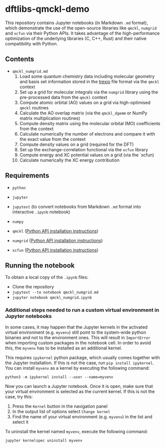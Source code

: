 # dftlibs-qmckl-demo

This repository contains Jupyter notebooks (in Markdown `.md` format),
which demonstrate the use of the open-source libraries like 
`qmckl`, `numgrid` and `xcfun` via their Python APIs. 
It takes advantage of the high-performance optimization of the underlying libraries 
(C, C++, Rust) and their native compatibility with Python. 


## Contents

- `qmckl_numgrid.md`
  1. Load some quantum chemistry data including molecular geometry and basis set information stored in the [trexio](https://github.com/TREX-CoE/trexio) file format via the `qmckl` context
  2. Set up a grid for molecular integrals via the `numgrid` library using the pre-processed data from the `qmckl` context
  3. Compute atomic orbital (AO) values on a grid via high-optimised `qmckl` routines
  4. Calculate the AO overlap matrix (via the `qmckl_dgemm` or NumPy matrix multiplication routines)
  5. Compute density matrix using the molecular orbital (MO) coefficients from the context
  6. Calculate numerically the number of electrons and compare it with the exact value from the context
  7. Compute density values on a grid (required for the DFT)
  8. Set up the exchange-correlation functional via the `xcfun` library
  9. Compute energy and XC potential values on a grid (via the `xcfun)
  10. Calculate numerically the XC energy contribution


## Requirements

- `python` 
- `jupyter`
- `jupytext` (to convert notebooks from Markdown `.md` format into interactive `.ipynb` notebook)

- `numpy`
- `qmckl` 	([Python API installation instructions](https://github.com/TREX-CoE/qmckl/blob/master/README.md))
- `numgrid` 	([Python API installation instructions](https://github.com/dftlibs/numgrid/blob/main/README.rst))
- `xcfun`	([Python API installation instructions](https://xcfun.readthedocs.io/en/latest/building.html#))


## Running the notebook

To obtain a local copy of the `.ipynb` files: 

- Clone the repository
- `jupytext --to notebook qmckl_numgrid.md`
- `jupyter notebook qmckl_numgrid.ipynb`


### Additional steps needed to run a custom virtual environment in Jupyter notebooks

In some cases, it may happen that the Jupyter kernels in the activated virtual environment 
(e.g. `myvenv`) still point to the system-wide python binaries and not to the environment ones.
This will result in `ImportError` when importing custom packages in the notebook cell. 
In order to avoid this, the `myvenv` has to be installed as an additional kernel.

This requires `ipykernel` python package, which usually comes together with the Jupyter installation. If this is not the case, run `pip install ipykernel`.
You can install `myvenv` as a kernel by executing the following command:

`python3 -m ipykernel install --user --name=myvenv`

Now you can launch a Jupyter notebook. Once it is open, make sure that your virtual environment is selected as the current kernel.
If this is not the case, try this:

1. Press the `Kernel` button in the navigation panel
2. In the output list of options select `Change kernel`
3. Find the name of your virtual environment (e.g. `myvenv`) in the list and select it

To uninstall the kernel named `myvenv`, execute the following command:

`jupyter kernelspec uninstall myvenv`
